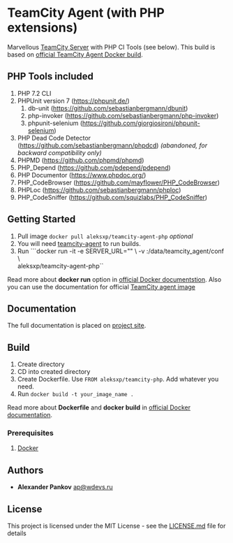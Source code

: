 # TeamCity Agent (with PHP extensions) 

Marvellous [TeamCity Server](https://jetbrains.ru/products/teamcity/) with PHP CI Tools (see below). This build is based on [official TeamCity Agent Docker build](https://hub.docker.com/r/jetbrains/teamcity-agent/). 

## PHP Tools included

1. PHP 7.2 CLI
1. PHPUnit version 7 (https://phpunit.de/)
    1. db-unit (https://github.com/sebastianbergmann/dbunit)
    1. php-invoker (https://github.com/sebastianbergmann/php-invoker)
    1. phpunit-selenium (https://github.com/giorgiosironi/phpunit-selenium)
1. PHP Dead Code Detector (https://github.com/sebastianbergmann/phpdcd) _(abandoned, for backward compatibility only)_
1. PHPMD (https://github.com/phpmd/phpmd)
1. PHP_Depend (https://github.com/pdepend/pdepend)
1. PHP Documentor (https://www.phpdoc.org/)
1. PHP_CodeBrowser (https://github.com/mayflower/PHP_CodeBrowser)
1. PHPLoc (https://github.com/sebastianbergmann/phploc)
1. PHP_CodeSniffer (https://github.com/squizlabs/PHP_CodeSniffer)

## Getting Started

1. Pull image ```docker pull aleksxp/teamcity-agent-php``` _optional_
1. You will need [teamcity-agent](https://hub.docker.com/r/jetbrains/teamcity-server/) to run builds. 
1. Run ```docker run -it -e SERVER_URL="<url to TeamCity server>"  \ 
    -v <path to agent config folder>:/data/teamcity_agent/conf  \      
    aleksxp/teamcity-agent-php``

Read more about **docker run** option in [official Docker documentstion](https://docs.docker.com/engine/reference/run/). 
Also you can use the documentation for official [TeamCity agent image](https://hub.docker.com/r/jetbrains/teamcity-agent/)

## Documentation 

The full documentation is placed on [project site](https://alekspankov.github.io/teamcity-agent-php/).

## Build
1. Create directory
1. CD into created directory
1. Create Dockerfile. Use ```FROM aleksxp/teamcity-php```. Add whatever you need. 
1. Run ```docker build -t your_image_name .```

Read more about **Dockerfile** and **docker build** in  [official Docker documentation](https://docs.docker.com/engine/reference/builder/).

### Prerequisites

1. [Docker](https://docs.docker.com/engine/installation/)


## Authors

* **Alexander Pankov** <ap@wdevs.ru>

## License

This project is licensed under the MIT License - see the [LICENSE.md](LICENSE.md) file for details
